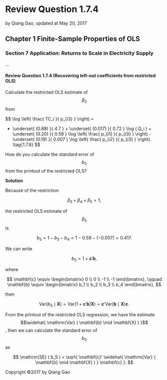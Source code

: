 # Review Question 1.7.4

by Qiang Gao, updated at May 20, 2017

## Chapter 1 Finite-Sample Properties of OLS

### Section 7 Application: Returns to Scale in Electricity Supply

...

#### Review Question 1.7.4 \(Recovering left-out coefficients from restricted OLS\)

Calculate the restricted OLS estimate of $$\beta_5$$ from

$$
\log \left( \frac{ TC_i }{ p_{i3} } \right) =
- \underset{ (0.88) }{ 4.7 } + 
\underset{ (0.017) }{ 0.72 } \log ( Q_i ) +
\underset{ (0.20) }{ 0.59 } \log \left(
\frac{ p_{i1} }{ p_{i3} }
\right) -
\underset{ (0.19) }{ 0.007 } \log \left(
\frac{ p_{i2} }{ p_{i3} }
\right).
\tag{1.7.8}
$$

How do you calculate the standard error of $$b_5$$ from the printout of the restricted OLS?

**Solution**

Because of the restriction

$$
\beta_3 + \beta_4 + \beta_5 = 1,
$$

the restricted OLS estimate of $$\beta_5$$ is

$$
b_5 = 1 - b_3 - b_4 = 1 - 0.59 - (- 0.007) = 0.417.
$$

We can write

$$
b_5 = 1 + \mathbf{c}' \mathbf{b},
$$

where

$$
\mathbf{c} \equiv
\begin{bmatrix}
0 \\ 0 \\ -1 \\ -1
\end{bmatrix},
\qquad
\mathbf{b} \equiv
\begin{bmatrix}
b_1 \\ b_2 \\ b_3 \\ b_4
\end{bmatrix},
$$

then

$$
\mathrm{Var} ( b_5 \mid \mathbf{X} ) =
\mathrm{Var} ( 1 + \mathbf{c}' \mathbf{b} | \mathbf{X}) =
\mathbf{c}' \mathrm{Var} ( \mathbf{b} \mid \mathbf{X} ) \mathbf{c}.
$$

From the printout of the restricted OLS regression, we have the estimate $$\widehat{ \mathrm{Var} ( \mathbf{b} \mid \mathbf{X} ) }$$, then we can calculate the standard error of $$b_5$$ as

$$
\mathrm{SE} ( b_5 ) =
\sqrt{ \mathbf{c}' \widehat{ \mathrm{Var} ( \mathbf{b} \mid \mathbf{X} ) } \mathbf{c} }.
$$

Copyright ©2017 by Qiang Gao

